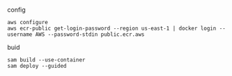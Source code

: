 # 

config 
```
aws configure
aws ecr-public get-login-password --region us-east-1 | docker login --username AWS --password-stdin public.ecr.aws
```

buid
```
sam build --use-container
sam deploy --guided
```